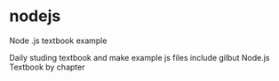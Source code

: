 # nodejs
Node .js textbook example

Daily studing textbook 
and
make example js files include gilbut Node.js Textbook by chapter

